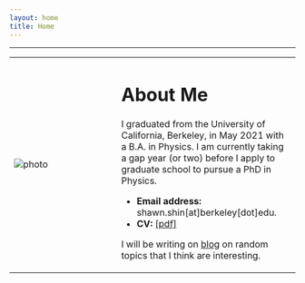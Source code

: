 ```yaml
---
layout: home
title: Home
---
```


------------
<table width="100%" cellspacing="5" cellpadding="5">
<tbody><tr>
<td width = "37.5%">
<img style="display: block; margin: auto;" alt="photo" src="tam.jpg">
</td>
<td>
  <h1>About Me</h1>
<p>
I graduated from the University of California, Berkeley, in May 2021 with a B.A. in Physics.
I am currently taking a gap year (or two) before I apply to graduate school to pursue a PhD in Physics.

</p>
<ul>
<li><b>Email address:</b> shawn.shin[at]berkeley[dot]edu.</li>
<li><b>CV: </b><a href="Shawn_Shin_CV.pdf">[pdf]</a></li>
</ul>
<p>
I will be writing on <a href="/blog/">blog</a> on random topics that I think are interesting.
</p>
</td>
</tr>
</tbody></table>
